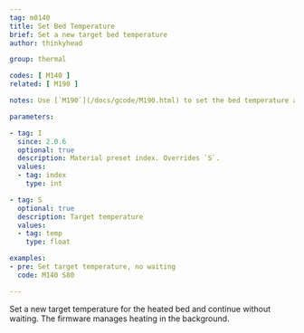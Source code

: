 ```yaml
---
tag: m0140
title: Set Bed Temperature
brief: Set a new target bed temperature
author: thinkyhead

group: thermal

codes: [ M140 ]
related: [ M190 ]

notes: Use [`M190`](/docs/gcode/M190.html) to set the bed temperature and pause until the target is reached.

parameters:

- tag: I
  since: 2.0.6
  optional: true
  description: Material preset index. Overrides `S`.
  values:
  - tag: index
    type: int

- tag: S
  optional: true
  description: Target temperature
  values:
  - tag: temp
    type: float

examples:
- pre: Set target temperature, no waiting
  code: M140 S80

---
```


Set a new target temperature for the heated bed and continue without waiting. The firmware manages heating in the background.
